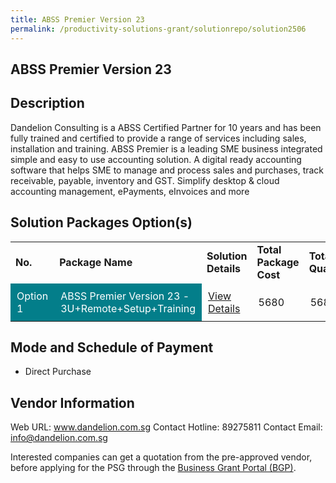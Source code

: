 ```yaml
---
title: ABSS Premier Version 23
permalink: /productivity-solutions-grant/solutionrepo/solution2506
---
```


## ABSS Premier Version 23

## Description

Dandelion Consulting is a ABSS Certified Partner for 10 years and has been fully trained and certified to provide a range of services including sales, installation and training.
ABSS Premier is a leading SME business integrated simple and easy to use accounting solution. A digital ready accounting software that helps SME to manage and process sales and purchases, track receivable, payable, inventory and GST. Simplify desktop & cloud accounting management, ePayments, eInvoices and more

## Solution Packages Option(s)

<table>
<tr>
<td><b>No.</b></td>
<td><b>Package Name</b></td>
<td><b>Solution Details</b></td>
<td><b>Total Package Cost</b></td>
<td><b>Total Qualifying</b></td>
</tr>
<tr>
<td style='padding: 10px; background-color: #037E8A; color: #FFFFFF;'>Option 1</td>
<td style='padding: 10px; background-color: #037E8A; color: #FFFFFF;'>ABSS Premier Version 23 - 3U+Remote+Setup+Training</td>
<td style='padding: 10px;'><a href='https://www.gobusiness.gov.sg/images/psg/Desensitised_Dandelion_Annex_3_CR_wef_3_Feb_2022_Part_3.pdf' target='_blank'>View Details</a></td>
<td style='padding: 10px;'>5680</td>
<td style='padding: 10px;'>5680</td>
</tr>
</table>

## Mode and Schedule of Payment

 - Direct Purchase

## Vendor Information

 Web URL: www.dandelion.com.sg 
Contact Hotline: 89275811 
Contact Email: info@dandelion.com.sg 


Interested companies can get a quotation from the pre-approved vendor, before applying for the PSG through the <a href='https://www.businessgrants.gov.sg/'>Business Grant Portal (BGP)</a>.

<script src="/jquery/resize-tables.js"></script>
